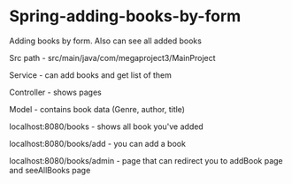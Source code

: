 # Spring-adding-books-by-form
Adding books by form. Also can see all added books

Src path - src/main/java/com/megaproject3/MainProject

Service - can add books and get list of them

Controller - shows pages

Model - contains book data (Genre, author, title)


localhost:8080/books - shows all book you've added

localhost:8080/books/add - you can add a book

localhost:8080/books/admin - page that can redirect you to addBook page and seeAllBooks page
